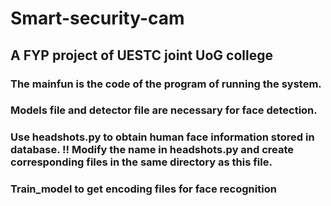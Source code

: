 # Smart-security-cam
## A FYP project of UESTC joint UoG college
### The mainfun is the code of the program of running the system.
### Models file and detector file are necessary for face detection.
### Use headshots.py to obtain human face information stored in database. !! Modify the name in headshots.py and create corresponding files in the same directory as this file. 
### Train_model to get encoding files for face recognition
